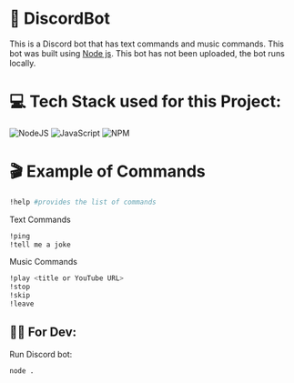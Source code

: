 # 🧾 DiscordBot
This is a Discord bot that has text commands and music commands. This bot was built using [Node js](https://nodejs.org/en/about). This bot has not been uploaded, the bot runs locally. 

# 💻 Tech Stack used for this Project:
![NodeJS](https://img.shields.io/badge/node.js-6DA55F?style=for-the-badge&logo=node.js&logoColor=white) ![JavaScript](https://img.shields.io/badge/javascript-%23323330.svg?style=for-the-badge&logo=javascript&logoColor=%23F7DF1E) ![NPM](https://img.shields.io/badge/NPM-%23000000.svg?style=for-the-badge&logo=npm&logoColor=white)

# 🎬 Example of Commands
```bash
!help #provides the list of commands 
```
Text Commands
```bash
!ping
!tell me a joke
```
Music Commands
```bash
!play <title or YouTube URL>
!stop
!skip
!leave
```

## 👨‍💻 For Dev:
Run Discord bot:
```bash
node .
```
